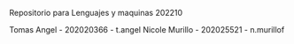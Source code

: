 Repositorio para Lenguajes y maquinas
202210

Tomas Angel - 202020366 - t.angel
Nicole Murillo - 202025521 - n.murillof
